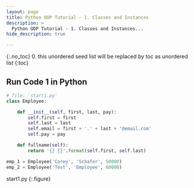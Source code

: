```yaml
---
layout: page
title: Python OOP Tutorial - 1. Classes and Instances
description: >
  Python OOP Tutorial - 1. Classes and Instances...
hide_description: true

---
```


{:.no_toc}
0. this unordered seed list will be replaced by toc as unordered list
{:toc}

##  Run Code 1 in Python

~~~py
# file: 'start1.py'
class Employee:

    def __init__(self, first, last, pay):
        self.first = first
        self.last = last
        self.email = first + '.' + last + '@email.com'
        self.pay = pay

    def fullname(self):
        return '{} {}'.format(self.first, self.last)

emp_1 = Employee('Corey', 'Schafer', 50000)
emp_2 = Employee('Test', 'Employee', 60000)
~~~
start1.py
{:.figure}